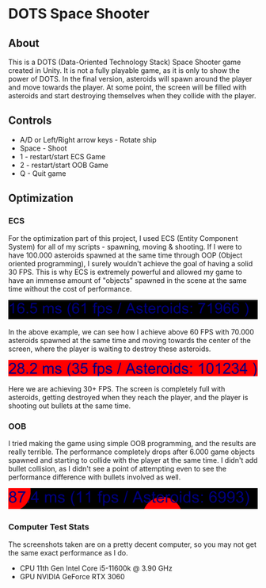 # DOTS Space Shooter

## About
This is a DOTS (Data-Oriented Technology Stack) Space Shooter game created in Unity. It is not a fully playable game, as it is only to show the power of DOTS.
In the final version, asteroids will spawn around the player and move towards the player. At some point, the screen will be filled with asteroids and start
destroying themselves when they collide with the player.

## Controls

- A/D or Left/Right arrow keys - Rotate ship
- Space - Shoot
- 1 - restart/start ECS Game
- 2 - restart/start OOB Game
- Q - Quit game

## Optimization

### ECS
For the optimization part of this project, I used ECS (Entity Component System) for all of my scripts - spawning, moving & shooting. If I were to have 100.000
asteroids spawned at the same time through OOP (Object oriented programming), I surely wouldn't achieve the goal of having a solid 30 FPS. This is why ECS
is extremely powerful and allowed my game to have an immense amount of "objects" spawned in the scene at the same time without the cost of performance.

![70.000 asteroids](/Images/70k.png?raw=true)

In the above example, we can see how I achieve above 60 FPS with 70.000 asteroids spawned at the same time and moving towards the center of the screen,
where the player is waiting to destroy these asteroids. 

![101.000 asteroids](/Images/101k.png?raw=true)

Here we are achieving 30+ FPS. The screen is completely full with asteroids, getting destroyed when they reach the player, and the player is shooting out bullets at the same time.

### OOB

I tried making the game using simple OOB programming, and the results are really terrible. The performance completely drops after 6.000 game objects spawned and starting to collide
with the player at the same time. I didn't add bullet collision, as I didn't see a point of attempting even to see the performance difference with bullets involved as well.

![101.000 asteroids](/Images/6k.png?raw=true)

### Computer Test Stats

The screenshots taken are on a pretty decent computer, so you may not get the same exact performance as I do.

- CPU 11th Gen Intel Core i5-11600k @ 3.90 GHz
- GPU NVIDIA GeForce RTX 3060
